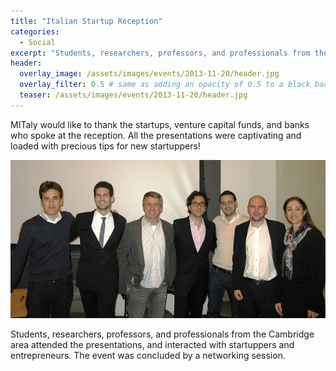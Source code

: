 ```yaml
---
title: "Italian Startup Reception"
categories:
  - Social
excerpt: "Students, researchers, professors, and professionals from the Cambridge area attended the presentations, and interacted with startuppers and entrepreneurs."
header:
  overlay_image: /assets/images/events/2013-11-20/header.jpg
  overlay_filter: 0.5 # same as adding an opacity of 0.5 to a black background
  teaser: /assets/images/events/2013-11-20/header.jpg
---
```


MITaly would like to thank the startups, venture capital funds, and banks who spoke at the reception. All the presentations were captivating and loaded with precious tips for new startuppers!

![image](/assets/images/events/2013-11-20/img1.jpg)

Students, researchers, professors, and professionals from the Cambridge area attended the presentations, and interacted with startuppers and entrepreneurs. The event was concluded by a networking session.
